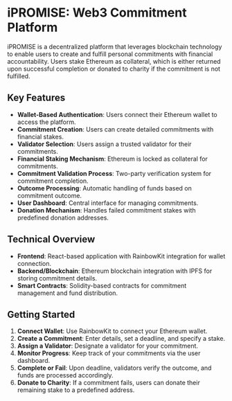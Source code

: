 # iPROMISE: Web3 Commitment Platform

iPROMISE is a decentralized platform that leverages blockchain technology to enable users to create and fulfill personal commitments with financial accountability. Users stake Ethereum as collateral, which is either returned upon successful completion or donated to charity if the commitment is not fulfilled.

## Key Features

- **Wallet-Based Authentication**: Users connect their Ethereum wallet to access the platform.
- **Commitment Creation**: Users can create detailed commitments with financial stakes.
- **Validator Selection**: Users assign a trusted validator for their commitments.
- **Financial Staking Mechanism**: Ethereum is locked as collateral for commitments.
- **Commitment Validation Process**: Two-party verification system for commitment completion.
- **Outcome Processing**: Automatic handling of funds based on commitment outcome.
- **User Dashboard**: Central interface for managing commitments.
- **Donation Mechanism**: Handles failed commitment stakes with predefined donation addresses.

## Technical Overview

- **Frontend**: React-based application with RainbowKit integration for wallet connection.
- **Backend/Blockchain**: Ethereum blockchain integration with IPFS for storing commitment details.
- **Smart Contracts**: Solidity-based contracts for commitment management and fund distribution.

## Getting Started

1. **Connect Wallet**: Use RainbowKit to connect your Ethereum wallet.
2. **Create a Commitment**: Enter details, set a deadline, and specify a stake.
3. **Assign a Validator**: Designate a validator for your commitment.
4. **Monitor Progress**: Keep track of your commitments via the user dashboard.
5. **Complete or Fail**: Upon deadline, validators verify the outcome, and funds are processed accordingly.
6. **Donate to Charity**: If a commitment fails, users can donate their remaining stake to a predefined address.
